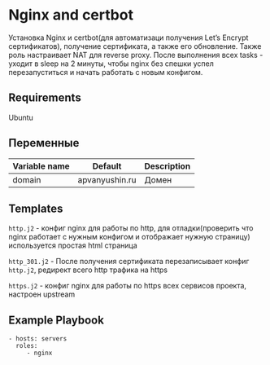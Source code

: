 Nginx and certbot
=========

Установка Nginx и certbot(для автоматизаци получения Let’s Encrypt сертификатов), получение сертификата, а также его обновление. Также роль настраивает NAT для reverse proxy. После выполнения всех tasks - уходит в sleep на 2 минуты, чтобы nginx без спешки успел перезапуститься и начать работать с новым конфигом.

Requirements
------------

Ubuntu

Переменные
--------------

| Variable name | Default | Description |
|--------------|-----------------------------|------------------------------------------------|
| domain | apvanyushin.ru | Домен |

Templates
------------

`http.j2` - конфиг nginx для работы по http, для отладки(проверить что nginx работает с нужным конфигом и отображает нужную страницу) используется простая html страница

`http_301.j2` - После получения сертификата перезаписывает конфиг `http.j2`, редирект всего http трафика на https

`https.j2` - конфиг nginx для работы по https всех сервисов проекта, настроен upstream

Example Playbook
----------------

    - hosts: servers
      roles:
         - nginx

